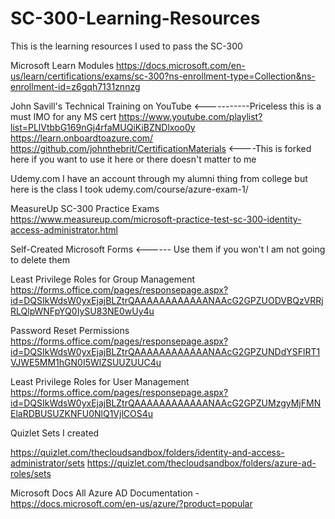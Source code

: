 # SC-300-Learning-Resources
This is the learning resources I used to pass the SC-300

Microsoft Learn Modules
https://docs.microsoft.com/en-us/learn/certifications/exams/sc-300?ns-enrollment-type=Collection&ns-enrollment-id=z6gqh7131znnzg

John Savill's Technical Training on YouTube <-----------Priceless this is a must IMO for any MS cert
https://www.youtube.com/playlist?list=PLlVtbbG169nGj4rfaMUQiKiBZNDlxoo0y
https://learn.onboardtoazure.com/ 
https://github.com/johnthebrit/CertificationMaterials <----This is forked here if you want to use it here or there doesn't matter to me

Udemy.com
I have an account through my alumni thing from college but here is the class I took
udemy.com/course/azure-exam-1/

MeasureUp SC-300 Practice Exams
https://www.measureup.com/microsoft-practice-test-sc-300-identity-access-administrator.html

Self-Created Microsoft Forms <------ Use them if you won't I am not going to delete them

Least Privilege Roles for Group Management 
https://forms.office.com/pages/responsepage.aspx?id=DQSIkWdsW0yxEjajBLZtrQAAAAAAAAAAAANAAcG2GPZUODVBQzVRRjRLQlpWNFpYQ0IySU83NE0wUy4u

Password Reset Permissions
https://forms.office.com/pages/responsepage.aspx?id=DQSIkWdsW0yxEjajBLZtrQAAAAAAAAAAAANAAcG2GPZUNDdYSFlRT1VJWE5MM1hGN0I5WlZSUUZUUC4u

Least Privilege Roles for User Management
https://forms.office.com/pages/responsepage.aspx?id=DQSIkWdsW0yxEjajBLZtrQAAAAAAAAAAAANAAcG2GPZUMzgyMjFMNElaRDBUSUZKNFU0NlQ1VjlCOS4u

Quizlet Sets I created

https://quizlet.com/thecloudsandbox/folders/identity-and-access-administrator/sets
https://quizlet.com/thecloudsandbox/folders/azure-ad-roles/sets

Microsoft Docs 
All Azure AD Documentation - https://docs.microsoft.com/en-us/azure/?product=popular 

